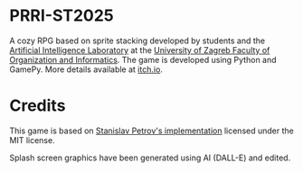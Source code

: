 # PRRI-ST2025
A cozy RPG based on sprite stacking developed by students and the [Artificial Intelligence Laboratory](https://ai.foi.hr/) at the [University of Zagreb Faculty of Organization and Informatics](https://www.foi.unizg.hr/). The game is developed using Python and GamePy. More details available at [itch.io](https://ailab-foi.itch.io/prri-st2025).

# Credits

This game is based on [Stanislav Petrov's implementation](https://github.com/StanislavPetrovV/SpriteStacking) licensed under the MIT license.

Splash screen graphics have been generated using AI (DALL-E) and edited.
